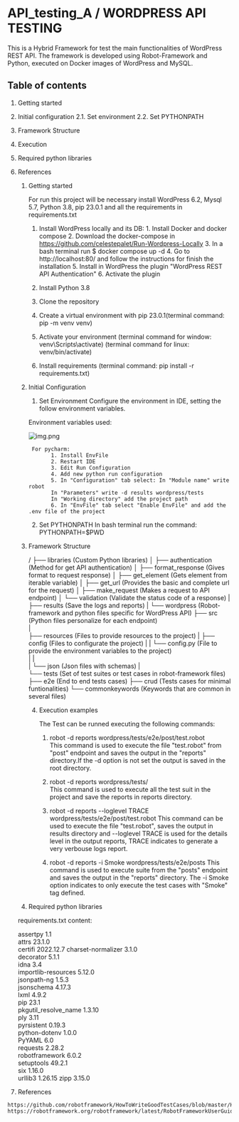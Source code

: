 # API_testing_A / WORDPRESS API TESTING

This is a Hybrid Framework for test the main functionalities of WordPress REST API. The framework is developed using Robot-Framework and Python, executed on Docker images of WordPress and MySQL.

## Table of contents

1. Getting started
2. Initial configuration
  2.1. Set environment
  2.2. Set PYTHONPATH
3. Framework Structure
4. Execution
5. Required python libraries
6. References

    1.  Getting started

        For run this project will be necessary install WordPress 6.2, Mysql 5.7, Python 3.8, pip 23.0.1 and all the requirements in requirements.txt
        1. Install WordPress locally and its DB:
                                1. Install Docker and docker compose 
                                2. Download the docker-compose in https://github.com/celestepalet/Run-Wordpress-Locally
                                3. In a bash terminal run $ docker compose up -d
                                4. Go to http://localhost:80/ and follow the instructions for finish the installation
                                5. Install in WordPress the plugin "WordPress REST API Authentication"
                                6. Activate the plugin

        2. Install Python 3.8
        3. Clone the repository
        3. Create a virtual environment with pip 23.0.1(terminal command: pip -m venv venv)
        4. Activate your environment (terminal command for window: venv\Scripts\activate) (terminal command for linux: venv/bin/activate)
        5. Install requirements (terminal command: pip install -r requirements.txt)


    2. Initial Configuration

        1. Set Environment
          Configure the environment in IDE, setting the follow environment variables.

          Environment variables used:

          ![img.png](img.png)

            For pycharm:
                  1. Install EnvFile
                  2. Restart IDE
                  3. Edit Run Configuration
                  4. Add new python run configuration
                  5. In "Configuration" tab select: In "Module name" write robot
                  In "Parameters" write -d results wordpress/tests
                  In "Working directory" add the project path
                  6. In "EnvFile" tab select "Enable EnvFile" and add the .env file of the project
        
        2. Set PYTHONPATH 
          In bash terminal run the command: PYTHONPATH=$PWD


    3. Framework Structure

        /
        ├── libraries                         (Custom Python libraries)
        │   ├── authentication                (Method for get API authentication)
        │   ├── format_response               (Gives format to request response)
        │   ├── get_element                   (Gets element from iterable variable)
        │   ├── get_url                       (Provides the basic and complete url for the request)
        │   ├── make_request                  (Makes a request to API endpoint)
        │   └── validation                    (Validate the status code of a response)
        |
        ├── results                           (Save the logs and reports)
        |
        └── wordpress                         (Robot-framework and python files specific for WordPress API)
            ├── src                           (Python files personalize for each endpoint)       
            |                  
            ├── resources                     (Files to provide resources to the project)
            |   ├── config                    (Files to configurate the project)
            |   |      └── config.py          (File to provide the environment variables to the project)  
            |   |                  
            |   └── json                      (Json files with schemas)
            |                        
            └── tests                         (Set of test suites or test cases in robot-framework files)
                ├── e2e                       (End to end tests cases)
                ├── crud                      (Tests cases for minimal funtionalities)
                └── commonkeywords            (Keywords that are common in several files)
            
       4. Execution examples

             The Test can be runned executing the following commands:

             1. robot -d reports wordpress/tests/e2e/post/test.robot  
                 This command is used to execute the file "test.robot" from "post" endpoint and saves the output 
                 in the "reports" directory.If the -d option is not set the output is saved in the root directory.

             2. robot -d reports wordpress/tests/  
                 This command is used to execute all the test suit in the project and save the reports in reports 
                 directory.

             3. robot -d reports  --loglevel TRACE wordpress/tests/e2e/post/test.robot 
                 This command can be used to execute the file "test.robot", saves the output in results directory 
                 and --loglevel TRACE is used for the details level in the output reports, TRACE indicates to 
                 generate a very verbouse logs report.

             4. robot -d reports -i Smoke wordpress/tests/e2e/posts
                 This command is used to execute suite from the "posts" endpoint and saves the output in the 
                 "reports" directory. The -i Smoke option indicates to only execute the test cases with "Smoke" 
                 tag defined.
          

    5. Required python libraries

    requirements.txt content:
    
    assertpy             1.1      
    attrs                23.1.0   
    certifi              2022.12.7
    charset-normalizer   3.1.0    
    decorator            5.1.1    
    idna                 3.4      
    importlib-resources  5.12.0   
    jsonpath-ng          1.5.3    
    jsonschema           4.17.3   
    lxml                 4.9.2    
    pip                  23.1     
    pkgutil_resolve_name 1.3.10   
    ply                  3.11     
    pyrsistent           0.19.3   
    python-dotenv        1.0.0    
    PyYAML               6.0      
    requests             2.28.2   
    robotframework       6.0.2    
    setuptools           49.2.1   
    six                  1.16.0   
    urllib3              1.26.15
    zipp                 3.15.0


  6. References

    https://github.com/robotframework/HowToWriteGoodTestCases/blob/master/HowToWriteGoodTestCases.rst
    https://robotframework.org/robotframework/latest/RobotFrameworkUserGuide.html
